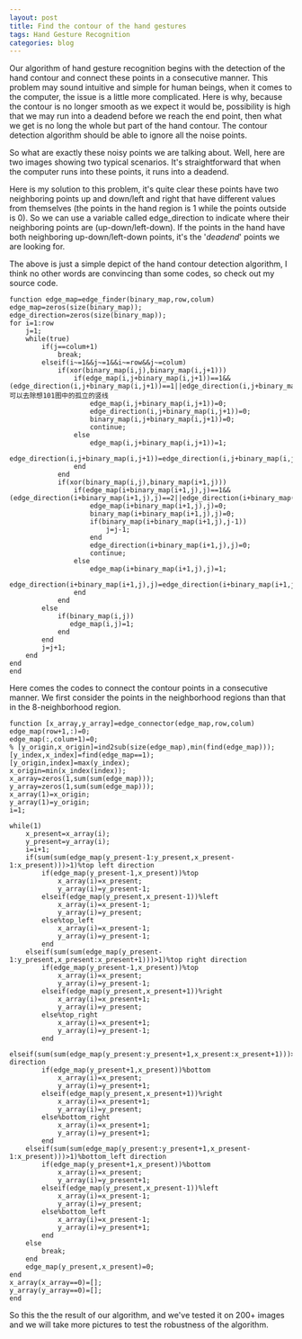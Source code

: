 ```yaml
---
layout: post
title: Find the contour of the hand gestures
tags: Hand Gesture Recognition
categories: blog
---
```


Our algorithm of hand gesture recognition begins with the detection of the hand contour and connect these points in a consecutive manner. This problem may sound intuitive and simple for human beings, when it comes to the computer, the issue is a little more complicated. Here is why, because the contour is no longer smooth as we expect it would be, possibility is high that we may run into a deadend before we reach the end point, then what we get is no long the whole but part of the hand contour. The contour detection algorithm should be able to ignore all the noise points.

So what are exactly these noisy points we are talking about. Well, here are two images showing two typical scenarios. It's straightforward that when the computer runs into these points, it runs into a deadend.

Here is my solution to this problem, it's quite clear these points have two neighboring points up and down/left and right that have different values from themselves (the points in the hand region is 1 while the points outside is 0). So we can use a variable called edge_direction to indicate where their neighboring points are (up-down/left-down). If the points in the hand have both neighboring up-down/left-down points, it's the '*deadend*' points we are looking for.

The above is just a simple depict of the hand contour detection algorithm, I think no other words are convincing than some codes, so check out my source code.

    function edge_map=edge_finder(binary_map,row,colum)
    edge_map=zeros(size(binary_map));
    edge_direction=zeros(size(binary_map));
    for i=1:row
        j=1;
        while(true)
            if(j==colum+1)
                break;
            elseif(i~=1&&j~=1&&i~=row&&j~=colum)
                if(xor(binary_map(i,j),binary_map(i,j+1)))
                    if(edge_map(i,j+binary_map(i,j+1))==1&&(edge_direction(i,j+binary_map(i,j+1))==1||edge_direction(i,j+binary_map(i,j+1))==3))%可以去除想101图中的孤立的竖线
                        edge_map(i,j+binary_map(i,j+1))=0;
                        edge_direction(i,j+binary_map(i,j+1))=0;
                        binary_map(i,j+binary_map(i,j+1))=0;
                        continue;
                    else
                        edge_map(i,j+binary_map(i,j+1))=1;
                        edge_direction(i,j+binary_map(i,j+1))=edge_direction(i,j+binary_map(i,j+1))+1;
                    end
                end
                if(xor(binary_map(i,j),binary_map(i+1,j)))
                    if(edge_map(i+binary_map(i+1,j),j)==1&&(edge_direction(i+binary_map(i+1,j),j)==2||edge_direction(i+binary_map(i+1,j),j)==3))
                        edge_map(i+binary_map(i+1,j),j)=0;
                        binary_map(i+binary_map(i+1,j),j)=0;
                        if(binary_map(i+binary_map(i+1,j),j-1))
                            j=j-1;
                        end
                        edge_direction(i+binary_map(i+1,j),j)=0;
                        continue;
                    else
                        edge_map(i+binary_map(i+1,j),j)=1;
                        edge_direction(i+binary_map(i+1,j),j)=edge_direction(i+binary_map(i+1,j),j)+2;
                    end
                end
            else
                if(binary_map(i,j))
                   edge_map(i,j)=1;
                end
            end
            j=j+1;
        end
    end
    end

Here comes the codes to connect the contour points in a consecutive manner. We first consider the points in the neighborhood regions than that in the 8-neighborhood region.

    function [x_array,y_array]=edge_connector(edge_map,row,colum)
    edge_map(row+1,:)=0;
    edge_map(:,colum+1)=0;
    % [y_origin,x_origin]=ind2sub(size(edge_map),min(find(edge_map)));
    [y_index,x_index]=find(edge_map==1);
    [y_origin,index]=max(y_index);
    x_origin=min(x_index(index));
    x_array=zeros(1,sum(sum(edge_map)));
    y_array=zeros(1,sum(sum(edge_map)));
    x_array(1)=x_origin;
    y_array(1)=y_origin;
    i=1;

    while(1)
        x_present=x_array(i);
        y_present=y_array(i);
        i=i+1;
        if(sum(sum(edge_map(y_present-1:y_present,x_present-1:x_present)))>1)%top left direction
            if(edge_map(y_present-1,x_present))%top
                x_array(i)=x_present;
                y_array(i)=y_present-1;
            elseif(edge_map(y_present,x_present-1))%left
                x_array(i)=x_present-1;
                y_array(i)=y_present;
            else%top_left
                x_array(i)=x_present-1;
                y_array(i)=y_present-1;
            end
        elseif(sum(sum(edge_map(y_present-1:y_present,x_present:x_present+1)))>1)%top right direction
            if(edge_map(y_present-1,x_present))%top
                x_array(i)=x_present;
                y_array(i)=y_present-1;
            elseif(edge_map(y_present,x_present+1))%right
                x_array(i)=x_present+1;
                y_array(i)=y_present;
            else%top_right
                x_array(i)=x_present+1;
                y_array(i)=y_present-1;
            end
        elseif(sum(sum(edge_map(y_present:y_present+1,x_present:x_present+1)))>1)%bottom_right direction
            if(edge_map(y_present+1,x_present))%bottom
                x_array(i)=x_present;
                y_array(i)=y_present+1;
            elseif(edge_map(y_present,x_present+1))%right
                x_array(i)=x_present+1;
                y_array(i)=y_present;
            else%bottom_right
                x_array(i)=x_present+1;
                y_array(i)=y_present+1;
            end
        elseif(sum(sum(edge_map(y_present:y_present+1,x_present-1:x_present)))>1)%bottom_left direction
            if(edge_map(y_present+1,x_present))%bottom
                x_array(i)=x_present;
                y_array(i)=y_present+1;
            elseif(edge_map(y_present,x_present-1))%left
                x_array(i)=x_present-1;
                y_array(i)=y_present;
            else%bottom_left
                x_array(i)=x_present-1;
                y_array(i)=y_present+1;
            end
        else
            break;
        end
        edge_map(y_present,x_present)=0;
    end
    x_array(x_array==0)=[];
    y_array(y_array==0)=[];
    end

So this the the result of our algorithm, and we've tested it on 200+ images and we will take more pictures to test the robustness of the algorithm.
